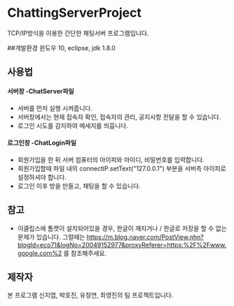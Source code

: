 # ChattingServerProject
TCP/IP방식을 이용한 간단한 채팅서버 프로그램입니다.

##개발환경
윈도우 10, eclipse, jdk 1.8.0

## 사용법
#### 서버창 -ChatServer파일
* 서버를 먼저 실행 시켜줍니다.
* 서버창에서는 현재 접속자 확인, 접속자의 관리, 공지사항 전달을 할 수 있습니다.
* 로그인 시도를 감지하여 메세지를 띄웁니다.
#### 로그인창 -ChatLogin파일
* 회원가입을 한 뒤 서버 컴퓨터의 아이피와 아이디, 비밀번호를 입력합니다.
* 회원가입할때 파일 내의 connectIP.setText("127.0.0.1") 부분을 서버측 아이피로 설정하셔야 합니다.
* 로그인 이후 방을 만들고, 채팅을 할 수 있습니다.
## 참고
* 이클립스에 톰캣이 설치되어있을 경우, 한글이 깨지거나 / 한글로 저장을 할 수 없는 문제가 있습니다. 
  그럴때는 https://m.blog.naver.com/PostView.nhn?blogId=eco71&logNo=20049152977&proxyReferer=https:%2F%2Fwww.google.com%2
  를 참조해주세요.

## 제작자
본 프로그램 신지엽, 박호진, 유정연, 최영진의 팀 프로젝트입니다.
